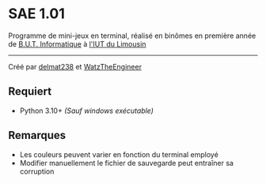 # SAE 1.01
Programme de mini-jeux en terminal, réalisé en binômes en première année de [B.U.T. Informatique](https://www.iut.unilim.fr/les-formations/but/informatique/) à [l'IUT du Limousin](https://www.iut.unilim.fr)

---

Créé par [delmat238](https://github.com/delmat238) et [WatzTheEngineer](https://github.com/WatzTheEngineer)

## Requiert
- Python 3.10+ *(Sauf windows exécutable)*

## Remarques

- Les couleurs peuvent varier en fonction du terminal employé
- Modifier manuellement le fichier de sauvegarde peut entraîner sa corruption
